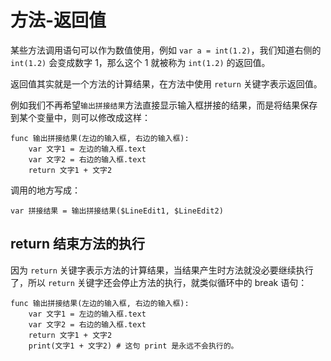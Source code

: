 # 方法-返回值

某些方法调用语句可以作为数值使用，例如 `var a = int(1.2)`，我们知道右侧的 `int(1.2)` 会变成数字 1，那么这个 1 就被称为 `int(1.2)` 的返回值。

返回值其实就是一个方法的计算结果，在方法中使用 `return` 关键字表示返回值。

例如我们不再希望`输出拼接结果`方法直接显示输入框拼接的结果，而是将结果保存到某个变量中，则可以修改成这样：

```gdscript
func 输出拼接结果(左边的输入框, 右边的输入框):
    var 文字1 = 左边的输入框.text
    var 文字2 = 右边的输入框.text
    return 文字1 + 文字2
```

调用的地方写成：

```gdscript
var 拼接结果 = 输出拼接结果($LineEdit1, $LineEdit2)
```

## return 结束方法的执行

因为 `return` 关键字表示方法的计算结果，当结果产生时方法就没必要继续执行了，所以 `return` 关键字还会停止方法的执行，就类似循环中的 break 语句：

```gdscript
func 输出拼接结果(左边的输入框, 右边的输入框):
    var 文字1 = 左边的输入框.text
    var 文字2 = 右边的输入框.text
    return 文字1 + 文字2
    print(文字1 + 文字2) # 这句 print 是永远不会执行的。
```